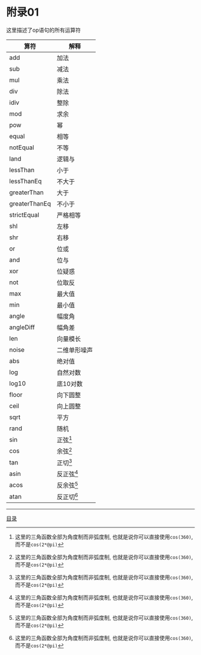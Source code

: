 附录01
===
这里描述了op语句的所有运算符

| 算符          | 解释         |
| ---           | ---          |
| add           | 加法         |
| sub           | 减法         |
| mul           | 乘法         |
| div           | 除法         |
| idiv          | 整除         |
| mod           | 求余         |
| pow           | 幂           |
| equal         | 相等         |
| notEqual      | 不等         |
| land          | 逻辑与       |
| lessThan      | 小于         |
| lessThanEq    | 不大于       |
| greaterThan   | 大于         |
| greaterThanEq | 不小于       |
| strictEqual   | 严格相等     |
| shl           | 左移         |
| shr           | 右移         |
| or            | 位或         |
| and           | 位与         |
| xor           | 位疑惑       |
| not           | 位取反       |
| max           | 最大值       |
| min           | 最小值       |
| angle         | 幅度角       |
| angleDiff     | 幅角差       |
| len           | 向量模长     |
| noise         | 二维单形噪声 |
| abs           | 绝对值       |
| log           | 自然对数     |
| log10         | 底10对数     |
| floor         | 向下圆整     |
| ceil          | 向上圆整     |
| sqrt          | 平方         |
| rand          | 随机         |
| sin           | 正弦[^1]     |
| cos           | 余弦[^1]     |
| tan           | 正切[^1]     |
| asin          | 反正弦[^1]   |
| acos          | 反余弦[^1]   |
| atan          | 反正切[^1]   |


[^1]: 这里的三角函数全部为角度制而非弧度制,
      也就是说你可以直接使用`cos(360)`, 而不是`cos(2*@pi)`


---
[目录](./README.md)
